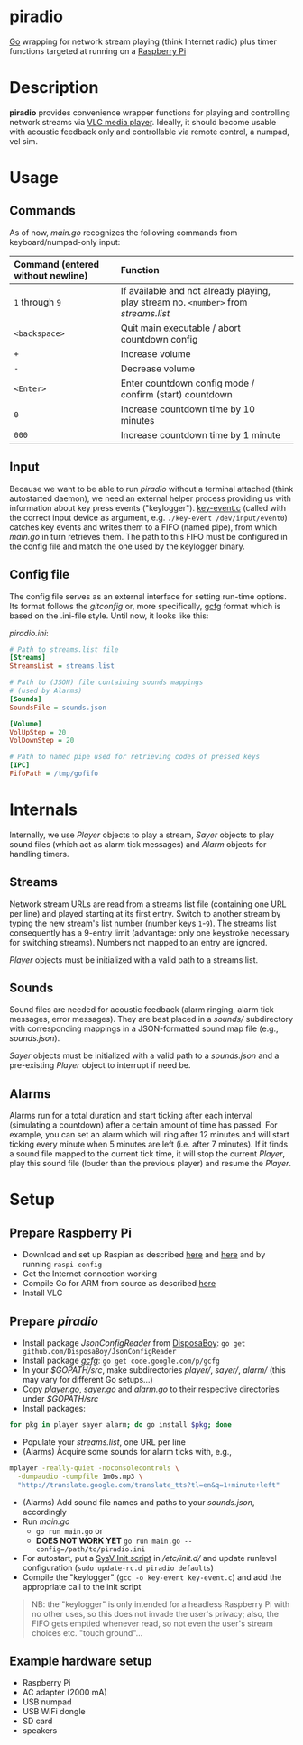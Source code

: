 piradio
=======

[Go](http://golang.org) wrapping for network stream playing (think Internet radio) plus 
timer functions targeted at running on a [Raspberry Pi](http://www.raspberrypi.org/)


Description
===========

**piradio** provides convenience wrapper functions for playing and controlling network streams 
via [VLC media player](http://www.videolan.org/vlc/). Ideally, it should become usable
with acoustic feedback only and controllable via remote control, a numpad, vel sim.

Usage
=====

Commands
--------

As of now, _main.go_ recognizes the following commands from keyboard/numpad-only input:

| Command (entered without newline) | Function |
|:--------|:------------|
| `1` through `9` | If available and not already playing, play stream no. `<number>` from _streams.list_ |
| `<backspace>`    | Quit main executable / abort countdown config |
| `+`   | Increase volume |
| `-` | Decrease volume |
| `<Enter>` | Enter countdown config mode / confirm (start) countdown |
| `0` | Increase countdown time by 10 minutes |
| `000` | Increase countdown time by 1 minute |


Input
------


Because we want to be able to run _piradio_ without a terminal attached (think autostarted daemon), we need an external
helper process providing us with information about key press events ("keylogger").
[key-event.c](https://github.com/marthjod/piradio/blob/master/key-event.c) (called with the correct
input device as argument, e.g. `./key-event /dev/input/event0`) catches key events and writes them to 
a FIFO (named pipe), from which _main.go_ in turn retrieves them. The path to this FIFO must be configured in 
the config file and match the one used by the keylogger binary.


Config file
-----------

The config file serves as an external interface for setting run-time options.
Its format follows the _gitconfig_ or, more specifically, [gcfg](https://code.google.com/p/gcfg/) format
which is based on the .ini-file style.
Until now, it looks like this:

_piradio.ini_:

```ini
# Path to streams.list file
[Streams]
StreamsList = streams.list

# Path to (JSON) file containing sounds mappings
# (used by Alarms)
[Sounds]
SoundsFile = sounds.json

[Volume]
VolUpStep = 20
VolDownStep = 20

# Path to named pipe used for retrieving codes of pressed keys
[IPC]
FifoPath = /tmp/gofifo
```


Internals
=========

Internally, we use _Player_ objects to play a stream, 
_Sayer_ objects to play sound files (which act as alarm tick messages) 
and _Alarm_ objects for handling timers.

Streams
-------

Network stream URLs are read from a streams list file (containing one URL per line) 
and played starting at its first entry.
Switch to another stream by typing the new stream's list number (number keys `1`-`9`).
The streams list consequently has a 9-entry limit (advantage: only one keystroke necessary for switching streams).
Numbers not mapped to an entry are ignored.

_Player_ objects must be initialized with a valid path to a streams list.

Sounds
------

Sound files are needed for acoustic feedback (alarm ringing, alarm tick messages, error messages).
They are best placed in a _sounds/_ subdirectory with corresponding mappings in a JSON-formatted sound map file (e.g., _sounds.json_).

_Sayer_ objects must be initialized with a valid path to a _sounds.json_ and a pre-existing _Player_ object to interrupt if need be.




Alarms
------

Alarms run for a total duration and start ticking after each interval (simulating a countdown) after a certain amount of time 
has passed. For example, you can set an alarm which will ring after 12 minutes and will start ticking
every minute when 5 minutes are left (i.e. after 7 minutes). If it finds a sound file mapped 
to the current tick time,
it will stop the current _Player_, play this sound file (louder than the previous player) and resume the _Player_.



Setup
=====

Prepare Raspberry Pi
--------------------

* Download and set up Raspian as described [here](http://www.raspberrypi.org/downloads)
and [here](http://elinux.org/RPi_Easy_SD_Card_Setup#SD_card_setup) and by running
`raspi-config`
* Get the Internet connection working
* Compile Go for ARM from source as described [here](http://golang.org/doc/install/source)
* Install VLC


Prepare _piradio_
-----------------
* Install package _JsonConfigReader_ from [DisposaBoy](https://github.com/DisposaBoy/JsonConfigReader): `go get github.com/DisposaBoy/JsonConfigReader`
* Install package [_gcfg_](https://code.google.com/p/gcfg): `go get code.google.com/p/gcfg`
* In your _$GOPATH/src_, make subdirectories _player/_, _sayer/_, _alarm/_ (this may vary for different Go setups...) 
* Copy _player.go_, _sayer.go_ and _alarm.go_ to their respective directories under _$GOPATH/src_
* Install packages: 

```bash
for pkg in player sayer alarm; do go install $pkg; done
```
* Populate your _streams.list_, one URL per line
* (Alarms) Acquire some sounds for alarm ticks with, e.g.,

```bash
mplayer -really-quiet -noconsolecontrols \
  -dumpaudio -dumpfile 1m0s.mp3 \
  "http://translate.google.com/translate_tts?tl=en&q=1+minute+left"
```
* (Alarms) Add sound file names and paths to your _sounds.json_, accordingly
* Run _main.go_
	* `go run main.go` or
	* **DOES NOT WORK YET** `go run main.go --config=/path/to/piradio.ini`
* For autostart, put a [SysV Init script](https://github.com/marthjod/piradio/blob/master/piradio-sysv-init) in _/etc/init.d/_ and update runlevel configuration (`sudo update-rc.d piradio defaults`)
* Compile the "keylogger" (`gcc -o key-event key-event.c`) and add the appropriate call to the init script

> NB: the "keylogger" is only intended for a headless Raspberry Pi with no other uses, so this does not invade the user's privacy; also, the 
FIFO gets emptied whenever read, so not even the user's stream choices etc. "touch ground"...


Example hardware setup
-------------

- Raspberry Pi
- AC adapter (2000 mA)
- USB numpad
- USB WiFi dongle
- SD card
- speakers
